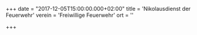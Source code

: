 +++
date = "2017-12-05T15:00:00.000+02:00"
title = 'Nikolausdienst der Feuerwehr'
verein = 'Freiwillige Feuerwehr'
ort = ''

+++

      